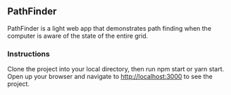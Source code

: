 ## PathFinder

PathFinder is a light web app that demonstrates path finding when the computer is aware of the state of the entire grid.

### Instructions

Clone the project into your local directory, then run npm start or yarn start. Open up your browser and navigate to [http://localhost:3000](http://localhost:3000) to see the project.

